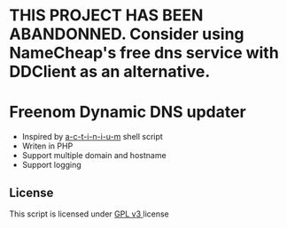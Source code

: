 THIS PROJECT HAS BEEN ABANDONNED. Consider using NameCheap's free dns service with DDClient as an alternative.
==============================================================================================================



Freenom Dynamic DNS updater
==================================================

* Inspired by [a-c-t-i-n-i-u-m](https://gist.github.com/a-c-t-i-n-i-u-m/bc4b1ff265b277dbf195) shell script
* Writen in PHP
* Support multiple domain and hostname
* Support logging

License
----------------------------
This script is licensed under [GPL v3 ](https://github.com/crackerizer/freenom-ddns/blob/master/LICENSE) license
